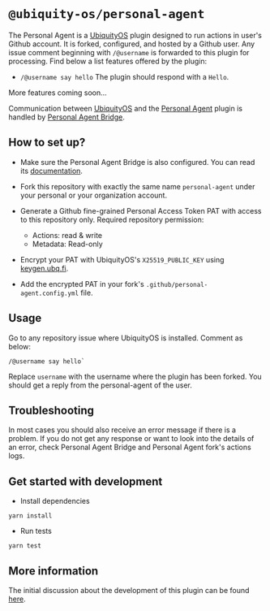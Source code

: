 # `@ubiquity-os/personal-agent`

The Personal Agent is a [UbiquityOS](https://github.com/apps/ubiquity-os) plugin designed to run actions in user's Github account. It is forked, configured, and hosted by a Github user. Any issue comment beginning with `/@username` is forwarded to this plugin for processing. Find below a list features offered by the plugin:

- `/@username say hello`
  The plugin should respond with a `Hello`.

More features coming soon...

Communication between [UbiquityOS](https://github.com/apps/ubiquity-os) and the [Personal Agent](https://github.com/EresDevOrg/personal-agent) plugin is handled by [Personal Agent Bridge](https://github.com/EresDevOrg/personal-agent-bridge).

## How to set up?

- Make sure the Personal Agent Bridge is also configured. You can read its [documentation](https://github.com/EresDevOrg/personal-agent-bridge/blob/plugin-pa-bridge/README.md).

- Fork this repository with exactly the same name `personal-agent` under your personal or your organization account.

- Generate a Github fine-grained Personal Access Token PAT with access to this repository only. Required repository permission:

  - Actions: read & write
  - Metadata: Read-only

- Encrypt your PAT with UbiquityOS's `X25519_PUBLIC_KEY` using [keygen.ubq.fi](https://keygen.ubq.fi/).

- Add the encrypted PAT in your fork's `.github/personal-agent.config.yml` file.

## Usage

Go to any repository issue where UbiquityOS is installed. Comment as below:

```
/@username say hello`
```

Replace `username` with the username where the plugin has been forked. You should get a reply from the personal-agent of the user.

## Troubleshooting

In most cases you should also receive an error message if there is a problem. If you do not get any response or want to look into the details of an error, check Personal Agent Bridge and Personal Agent fork's actions logs.

## Get started with development

- Install dependencies

```
yarn install
```

- Run tests

```
yarn test
```

## More information

The initial discussion about the development of this plugin can be found [here](https://github.com/ubiquity-os/plugins-wishlist/issues/3).
